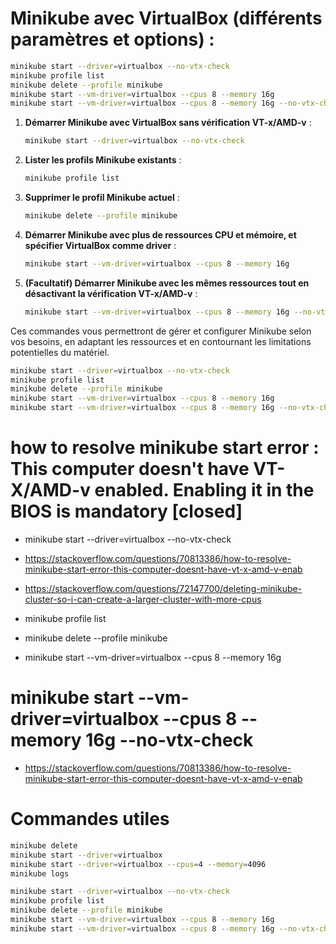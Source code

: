 # Minikube avec VirtualBox (différents paramètres et options) :

```bash
minikube start --driver=virtualbox --no-vtx-check
minikube profile list
minikube delete --profile minikube
minikube start --vm-driver=virtualbox --cpus 8 --memory 16g
minikube start --vm-driver=virtualbox --cpus 8 --memory 16g --no-vtx-check
```

1. **Démarrer Minikube avec VirtualBox sans vérification VT-x/AMD-v** :
   ```bash
   minikube start --driver=virtualbox --no-vtx-check
   ```

2. **Lister les profils Minikube existants** :
   ```bash
   minikube profile list
   ```

3. **Supprimer le profil Minikube actuel** :
   ```bash
   minikube delete --profile minikube
   ```

4. **Démarrer Minikube avec plus de ressources CPU et mémoire, et spécifier VirtualBox comme driver** :
   ```bash
   minikube start --vm-driver=virtualbox --cpus 8 --memory 16g
   ```

5. **(Facultatif) Démarrer Minikube avec les mêmes ressources tout en désactivant la vérification VT-x/AMD-v** :
   ```bash
   minikube start --vm-driver=virtualbox --cpus 8 --memory 16g --no-vtx-check
   ```

Ces commandes vous permettront de gérer et configurer Minikube selon vos besoins, en adaptant les ressources et en contournant les limitations potentielles du matériel.

```bash
minikube start --driver=virtualbox --no-vtx-check
minikube profile list
minikube delete --profile minikube
minikube start --vm-driver=virtualbox --cpus 8 --memory 16g
minikube start --vm-driver=virtualbox --cpus 8 --memory 16g --no-vtx-check
```



# how to resolve minikube start error : This computer doesn't have VT-X/AMD-v enabled. Enabling it in the BIOS is mandatory [closed]

- minikube start --driver=virtualbox --no-vtx-check
- https://stackoverflow.com/questions/70813386/how-to-resolve-minikube-start-error-this-computer-doesnt-have-vt-x-amd-v-enab
- https://stackoverflow.com/questions/72147700/deleting-minikube-cluster-so-i-can-create-a-larger-cluster-with-more-cpus


- minikube profile list
- minikube delete --profile minikube
- minikube start --vm-driver=virtualbox --cpus 8 --memory 16g
# minikube start --vm-driver=virtualbox --cpus 8 --memory 16g  --no-vtx-check
- https://stackoverflow.com/questions/70813386/how-to-resolve-minikube-start-error-this-computer-doesnt-have-vt-x-amd-v-enab


# Commandes utiles

```bash
minikube delete
minikube start --driver=virtualbox
minikube start --driver=virtualbox --cpus=4 --memory=4096
minikube logs
```

```bash
minikube start --driver=virtualbox --no-vtx-check
minikube profile list
minikube delete --profile minikube
minikube start --vm-driver=virtualbox --cpus 8 --memory 16g
minikube start --vm-driver=virtualbox --cpus 8 --memory 16g --no-vtx-check
```
